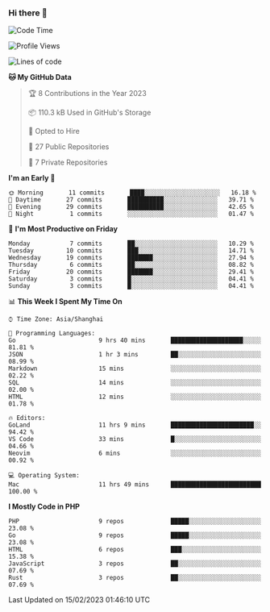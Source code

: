 ### Hi there 👋

<!--START_SECTION:waka-->
![Code Time](http://img.shields.io/badge/Code%20Time-3%2C937%20hrs%2050%20mins-blue)

![Profile Views](http://img.shields.io/badge/Profile%20Views-1-blue)

![Lines of code](https://img.shields.io/badge/From%20Hello%20World%20I%27ve%20Written-217%20Thousand%20lines%20of%20code-blue)

**🐱 My GitHub Data** 

> 🏆 8 Contributions in the Year 2023
 > 
> 📦 110.3 kB Used in GitHub's Storage 
 > 
> 💼 Opted to Hire
 > 
> 📜 27 Public Repositories 
 > 
> 🔑 7 Private Repositories  
 > 
**I'm an Early 🐤** 

```text
🌞 Morning       11 commits       ████░░░░░░░░░░░░░░░░░░░░░   16.18 % 
🌆 Daytime       27 commits       ██████████░░░░░░░░░░░░░░░   39.71 % 
🌃 Evening       29 commits       ██████████░░░░░░░░░░░░░░░   42.65 % 
🌙 Night          1 commits       ░░░░░░░░░░░░░░░░░░░░░░░░░   01.47 % 

```
📅 **I'm Most Productive on Friday** 

```text
Monday           7 commits       ██░░░░░░░░░░░░░░░░░░░░░░░   10.29 % 
Tuesday         10 commits       ███░░░░░░░░░░░░░░░░░░░░░░   14.71 % 
Wednesday       19 commits       ███████░░░░░░░░░░░░░░░░░░   27.94 % 
Thursday         6 commits       ██░░░░░░░░░░░░░░░░░░░░░░░   08.82 % 
Friday          20 commits       ███████░░░░░░░░░░░░░░░░░░   29.41 % 
Saturday         3 commits       █░░░░░░░░░░░░░░░░░░░░░░░░   04.41 % 
Sunday           3 commits       █░░░░░░░░░░░░░░░░░░░░░░░░   04.41 % 

```


📊 **This Week I Spent My Time On** 

```text
⌚︎ Time Zone: Asia/Shanghai

💬 Programming Languages: 
Go                       9 hrs 40 mins       ████████████████████░░░░░   81.81 % 
JSON                     1 hr 3 mins         ██░░░░░░░░░░░░░░░░░░░░░░░   08.99 % 
Markdown                 15 mins             ░░░░░░░░░░░░░░░░░░░░░░░░░   02.22 % 
SQL                      14 mins             ░░░░░░░░░░░░░░░░░░░░░░░░░   02.00 % 
HTML                     12 mins             ░░░░░░░░░░░░░░░░░░░░░░░░░   01.78 % 

🔥 Editors: 
GoLand                   11 hrs 9 mins       ███████████████████████░░   94.42 % 
VS Code                  33 mins             █░░░░░░░░░░░░░░░░░░░░░░░░   04.66 % 
Neovim                   6 mins              ░░░░░░░░░░░░░░░░░░░░░░░░░   00.92 % 

💻 Operating System: 
Mac                      11 hrs 49 mins      █████████████████████████   100.00 % 

```

**I Mostly Code in PHP** 

```text
PHP                      9 repos             █████░░░░░░░░░░░░░░░░░░░░   23.08 % 
Go                       9 repos             █████░░░░░░░░░░░░░░░░░░░░   23.08 % 
HTML                     6 repos             ███░░░░░░░░░░░░░░░░░░░░░░   15.38 % 
JavaScript               3 repos             ██░░░░░░░░░░░░░░░░░░░░░░░   07.69 % 
Rust                     3 repos             ██░░░░░░░░░░░░░░░░░░░░░░░   07.69 % 

```



 Last Updated on 15/02/2023 01:46:10 UTC
<!--END_SECTION:waka-->
